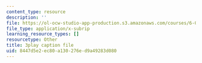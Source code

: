 ```yaml
---
content_type: resource
description: ''
file: https://ol-ocw-studio-app-production.s3.amazonaws.com/courses/6-0001-introduction-to-computer-science-and-programming-in-python-fall-2016/8447d5e2ec80a130276ed9a49283d080_FlGjISF3l78.srt
file_type: application/x-subrip
learning_resource_types: []
resourcetype: Other
title: 3play caption file
uid: 8447d5e2-ec80-a130-276e-d9a49283d080
---
```

